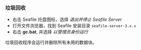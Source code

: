 ### 垃圾回收 ###

- 右击 Seafile 托盘图标，选择 *退出并停止 Seafile Server*
- 打开文件浏览器，找到 Seafile 安装目录 `seafile-server-3.x.x`
- 右击 **gc.bat**, 并选择 *以管理员身份运行*

垃圾回收程序会运行并删除所有未用的数据块。
